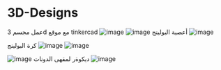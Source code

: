 # 3D-Designs
عمل مجسم  3d مع موقع tinkercad 
![image](https://github.com/user-attachments/assets/e14d06f2-ee23-49c0-8664-4d189cab4121)
![image](https://github.com/user-attachments/assets/44a477fa-7a22-46ba-a1a1-2fad128e1f7a)
أعصية البولينج
![image](https://github.com/user-attachments/assets/c99b2cc7-03cb-4bbd-ac5d-bf3112d55cb1)


كرة البولينج
![image](https://github.com/user-attachments/assets/95112b4c-4665-41d3-bc4a-3f3cecad3ef4)
![image](https://github.com/user-attachments/assets/345ff777-99c1-4789-bf4d-595acff79d85)

![image](https://github.com/user-attachments/assets/36e58495-bd46-43e5-9fd4-fa73d48883c5)
ديكوةر لمقهى الدونات
![image](https://github.com/user-attachments/assets/285b58e3-4b98-4760-b30f-a26a747bf4ee)






